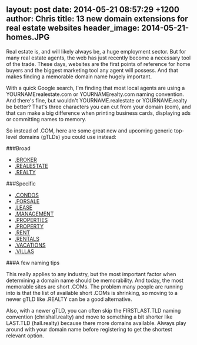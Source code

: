 layout: post
date: 2014-05-21 08:57:29 +1200
author: Chris
title: 13 new domain extensions for real estate websites
header_image: 2014-05-21-homes.JPG
----

<!-- excerpt -->

Real estate is, and will likely always be, a huge employment sector. But for many real estate agents, the web has just recently become a necessary tool of the trade. These days, websites are the first points of reference for home buyers and the biggest marketing tool any agent will possess. And that makes finding a memorable domain name hugely important.

<!-- /excerpt -->

With a quick Google search, I'm finding that most local agents are using a YOURNAMErealestate.com or YOURNAMErealty.com naming convention. And there's fine, but wouldn't YOURNAME.realestate or YOURNAME.realty be better? That's three characters you can cut from your domain (com), and that can make a big difference when printing business cards, displaying ads or committing names to memory.

So instead of .COM, here are some great new and upcoming generic top-level domains (gTLDs) you could use instead:

###Broad

+ [.BROKER](https://iwantmyname.com/domains/dot-broker)
+ [.REALESTATE](https://iwantmyname.com/domains/dot-realestate)
+ [.REALTY](https://iwantmyname.com/domains/dot-realty)

###Specific

+ [.CONDOS](https://iwantmyname.com/domains/dot-condos)
+ [.FORSALE](https://iwantmyname.com/domains/dot-forsale)
+ [.LEASE](https://iwantmyname.com/domains/dot-lease)
+ [.MANAGEMENT](https://iwantmyname.com/domains/dot-management)
+ [.PROPERTIES](https://iwantmyname.com/domains/dot-properties)
+ [.PROPERTY](https://iwantmyname.com/domains/dot-property)
+ [.RENT](https://iwantmyname.com/domains/dot-rent)
+ [.RENTALS](https://iwantmyname.com/domains/dot-rentals)
+ [.VACATIONS](https://iwantmyname.com/domains/dot-vacations)
+ [.VILLAS](https://iwantmyname.com/domains/dot-villas)

###A few naming tips

This really applies to any industry, but the most important factor when determining a domain name should be memorability. And today, the most memorable sites are short .COMs. The problem many people are running into is that the list of available short .COMs is shrinking, so moving to a newer gTLD like .REALTY can be a good alternative. 

Also, with a newer gTLD, you can often skip the FIRSTLAST.TLD naming convention (chrishall.realty) and move to something a bit shorter like LAST.TLD (hall.realty) because there more domains available. Always play around with your domain name before registering to get the shortest relevant option. 
